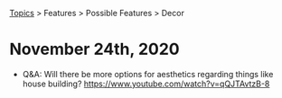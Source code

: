[Topics](../../../topics.md) > Features > Possible Features > Decor

# November 24th, 2020
* Q&A: Will there be more options for aesthetics regarding things like house building? https://www.youtube.com/watch?v=qQJTAvtzB-8
